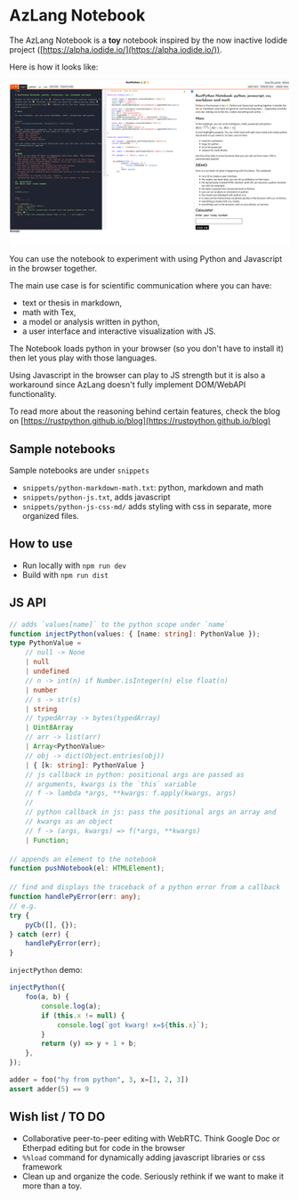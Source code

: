 # AzLang Notebook

The AzLang Notebook is a **toy** notebook inspired by the now inactive Iodide project ([https://alpha.iodide.io/](https://alpha.iodide.io/)).

Here is how it looks like:

![notebook](./screenshot.png)

You can use the notebook to experiment with using Python and Javascript in the browser together.

The main use case is for scientific communication where you can have:

- text or thesis in markdown,
- math with Tex,
- a model or analysis written in python,
- a user interface and interactive visualization with JS.

The Notebook loads python in your browser (so you don't have to install it) then let yous play with those languages.

Using Javascript in the browser can play to JS strength but it is also a workaround since AzLang doesn't fully implement DOM/WebAPI functionality.

To read more about the reasoning behind certain features, check the blog on [https://rustpython.github.io/blog](https://rustpython.github.io/blog)

## Sample notebooks

Sample notebooks are under `snippets`

- `snippets/python-markdown-math.txt`: python, markdown and math
- `snippets/python-js.txt`, adds javascript
- `snippets/python-js-css-md/` adds styling with css in separate, more organized files.

## How to use

- Run locally with `npm run dev`
- Build with `npm run dist`

## JS API

```typescript
// adds `values[name]` to the python scope under `name`
function injectPython(values: { [name: string]: PythonValue });
type PythonValue =
    // null -> None
    | null
    | undefined
    // n -> int(n) if Number.isInteger(n) else float(n)
    | number
    // s -> str(s)
    | string
    // typedArray -> bytes(typedArray)
    | Uint8Array
    // arr -> list(arr)
    | Array<PythonValue>
    // obj -> dict(Object.entries(obj))
    | { [k: string]: PythonValue }
    // js callback in python: positional args are passed as
    // arguments, kwargs is the `this` variable
    // f -> lambda *args, **kwargs: f.apply(kwargs, args)
    //
    // python callback in js: pass the positional args an array and
    // kwargs as an object
    // f -> (args, kwargs) => f(*args, **kwargs)
    | Function;

// appends an element to the notebook
function pushNotebook(el: HTMLElement);

// find and displays the traceback of a python error from a callback
function handlePyError(err: any);
// e.g.
try {
    pyCb([], {});
} catch (err) {
    handlePyError(err);
}
```

`injectPython` demo:

```js
injectPython({
    foo(a, b) {
        console.log(a);
        if (this.x != null) {
            console.log(`got kwarg! x=${this.x}`);
        }
        return (y) => y + 1 + b;
    },
});
```

```py
adder = foo("hy from python", 3, x=[1, 2, 3])
assert adder(5) == 9
```

## Wish list / TO DO

- Collaborative peer-to-peer editing with WebRTC. Think Google Doc or Etherpad editing but for code in the browser
- `%%load` command for dynamically adding javascript libraries or css framework
- Clean up and organize the code. Seriously rethink if we want to make it more than a toy.
